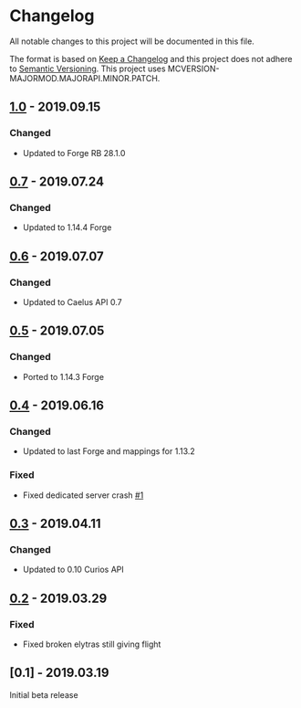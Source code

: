 # Changelog
All notable changes to this project will be documented in this file.

The format is based on [Keep a Changelog](http://keepachangelog.com/en/1.0.0/) and this project does not adhere to [Semantic Versioning](http://semver.org/spec/v2.0.0.html).
This project uses MCVERSION-MAJORMOD.MAJORAPI.MINOR.PATCH.

## [1.0](https://github.com/TheIllusiveC4/CuriousElytra/compare/181b52953ae9df98d9c1345fa55896090a633fe7...master) - 2019.09.15
### Changed
- Updated to Forge RB 28.1.0

## [0.7](https://github.com/TheIllusiveC4/CuriousElytra/compare/fbf386293a78a35e5f5b360f36e859de4a920ba6...181b52953ae9df98d9c1345fa55896090a633fe7) - 2019.07.24
### Changed
- Updated to 1.14.4 Forge

## [0.6](https://github.com/TheIllusiveC4/CuriousElytra/compare/c3f056efd916849b4ffdd88e8d888a5148db5e78...fbf386293a78a35e5f5b360f36e859de4a920ba6) - 2019.07.07
### Changed
- Updated to Caelus API 0.7

## [0.5](https://github.com/TheIllusiveC4/CuriousElytra/compare/7c941dd9b0a23a4acaf81a3d4a0c70d9ecfe865f...c3f056efd916849b4ffdd88e8d888a5148db5e78) - 2019.07.05
### Changed
- Ported to 1.14.3 Forge

## [0.4](https://github.com/TheIllusiveC4/CuriousElytra/compare/d8f2109e4956b1052cc4998844c832f8c552954a...7c941dd9b0a23a4acaf81a3d4a0c70d9ecfe865f) - 2019.06.16
### Changed
- Updated to last Forge and mappings for 1.13.2

### Fixed
- Fixed dedicated server crash [#1](https://github.com/TheIllusiveC4/CuriousElytra/issues/1)

## [0.3](https://github.com/TheIllusiveC4/CuriousElytra/compare/16367fdcba811ee73638cdd0659dd8edd24485e3...d8f2109e4956b1052cc4998844c832f8c552954a) - 2019.04.11
### Changed
- Updated to 0.10 Curios API

## [0.2](https://github.com/TheIllusiveC4/CuriousElytra/compare/56a8a1278eaf1af1a6b89379404bf90c7c4e692a...16367fdcba811ee73638cdd0659dd8edd24485e3) - 2019.03.29
### Fixed
- Fixed broken elytras still giving flight

## [0.1] - 2019.03.19
Initial beta release